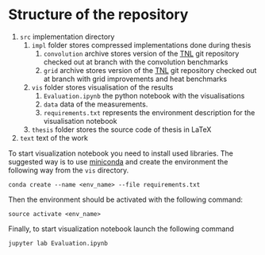 # Structure of the repository

1. `src` implementation directory
    1. `impl` folder stores compressed implementations done during thesis
        1. `convolution` archive stores version of the [TNL](https://mmg-gitlab.fjfi.cvut.cz/gitlab) git repository checked out at branch with the convolution benchmarks
        2. `grid` archive stores version of the [TNL](https://mmg-gitlab.fjfi.cvut.cz/gitlab) git repository checked out at branch with grid improvements and heat benchmarks
    3. `vis` folder stores visualisation of the results
        1. `Evaluation.ipynb` the python notebook with the visualisations
        2. `data` data of the measurements.
        3. `requirements.txt` represents the environment description for the visualisation notebook  
    5. `thesis` folder stores the source code of thesis in LaTeX
2. `text` text of the work

To start visualization notebook you need to install used libraries.
The suggested way is to use [miniconda](https://docs.conda.io/en/latest/miniconda.html) and create the environment the following way from the `vis` directory.

```
conda create --name <env_name> --file requirements.txt
```

Then the environment should be activated with the following command:

```
source activate <env_name>
```

Finally, to start visualization notebook launch the following command

```
jupyter lab Evaluation.ipynb
```
